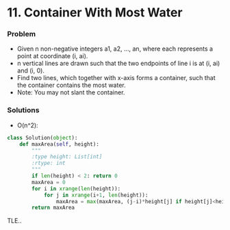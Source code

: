 # 11. Container With Most Water

### Problem
- Given n non-negative integers a1, a2, ..., an, where each represents a point at coordinate (i, ai).
- n vertical lines are drawn such that the two endpoints of line i is at (i, ai) and (i, 0). 
- Find two lines, which together with x-axis forms a container, such that the container contains the most water.
- Note: You may not slant the container.

### Solutions

- O(n^2):

```python
class Solution(object):
    def maxArea(self, height):
        """
        :type height: List[int]
        :rtype: int
        """
        if len(height) < 2: return 0
        maxArea = 0
        for i in xrange(len(height)):
            for j in xrange(i+1, len(height)):
                maxArea = max(maxArea, (j-i)*height[j] if height[j]<height[i] else (j-i)*height[i])
        return maxArea
```

TLE..

